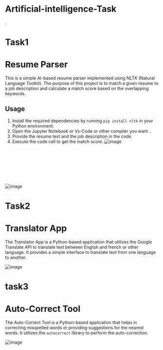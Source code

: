 # Artificial-intelligence-Task

.
# Task1
# Resume Parser

This is a simple AI-based resume parser implemented using NLTK (Natural Language Toolkit). The purpose of this project is to match a given resume to a job description and calculate a match score based on the overlapping keywords.

## Usage

1. Install the required dependencies by running `pip install nltk` in your Python environment.
2. Open the Jupyter Notebook or Vs-Code or other compiler you want ..
3. Provide the resume text and the job description in the code.
4. Execute the code cell to get the match score.
![image](https://github.com/chesta13/Artificial-intelligence-intern-at-Bharat-intern/assets/114438600/5086710d-30ab-41a4-8ba6-c421a20a91b3)

<br>
<br>

<br>
<br>
<br>
<br>

![image](https://github.com/chesta13/Artificial-intelligence-intern-at-Bharat-intern/assets/114438600/0c2c0223-98df-4412-98a6-d772a2ac04d8)


# Task2
# Translator App

The Translator App is a Python-based application that utilizes the Google Translate API to translate text between English and french or other language. It provides a simple interface to translate text from one language to another.

![image](https://github.com/chesta13/Artificial-intelligence-intern-at-Bharat-intern/assets/114438600/7d5da090-638c-4b6a-93ec-ee92b05d92d1)


# task3

# Auto-Correct Tool

The Auto-Correct Tool is a Python-based application that helps in correcting misspelled words or providing suggestions for the nearest words. It utilizes the `autocorrect` library to perform the auto-correction.


![image](https://github.com/chesta13/Artificial-intelligence-intern-at-Bharat-intern/assets/114438600/2050ffbe-b3ce-45fa-b2b0-2794495b5062)

